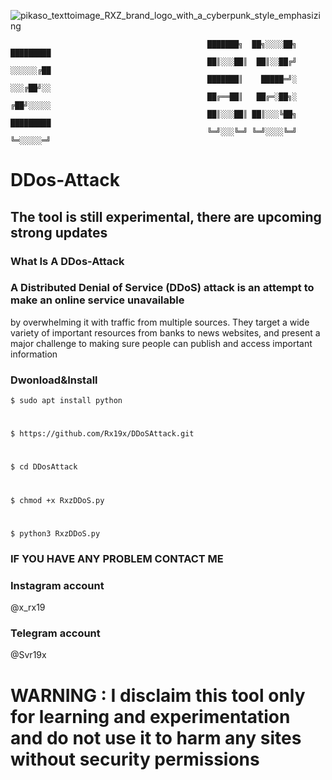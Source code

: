                              
![pikaso_texttoimage_RXZ_brand_logo_with_a_cyberpunk_style_emphasizing](https://github.com/user-attachments/assets/c58029a8-242b-420a-a63f-195a0df403cb)

                                                ███████╗  ██╗░░░░██╗  █████████                                 
                                                ██║░░░██║  ██║░░██╔╝  ░░░░░░╔██                   
                                                ███████║    █████═╝░  ░░░╔██╝░░         
                                                ██╔══██║   ██╔═░██╗░  ╔██╝░░░░░         
                                                ██║░░░██║ ██║░░░╚██╗  █████████         
                                                ╚═╝░░░╚═╝ ╚═╝░░░░╚═╝  ╚═░░░░░═╝        

# DDos-Attack 
## The tool is still experimental, there are upcoming strong updates
### What Is A DDos-Attack

### A Distributed Denial of Service (DDoS) attack is an attempt to make an online service unavailable 
by overwhelming it with traffic from multiple sources. They target a wide variety of important resources
from banks to news websites, and present a major challenge to making sure people can publish and access important information

### Dwonload&Install

    $ sudo apt install python
#
    $ https://github.com/Rx19x/DDoSAttack.git
#
    $ cd DDosAttack
#
    $ chmod +x RxzDDoS.py
#
    $ python3 RxzDDoS.py


### IF YOU HAVE ANY PROBLEM CONTACT ME 

### Instagram account 

 @x_rx19

### Telegram account

 @Svr19x

# WARNING : I disclaim this tool only for learning and experimentation and do not use it to harm any sites without security permissions
